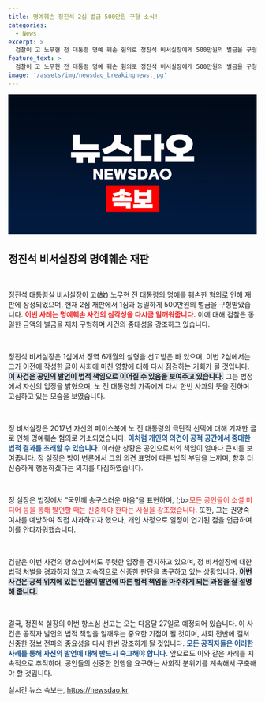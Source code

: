 ```yaml
---
title: 명예훼손 정진석 2심 벌금 500만원 구형 소식!
categories:
  - News
excerpt: >
  검찰이 고 노무현 전 대통령 명예 훼손 혐의로 정진석 비서실장에게 500만원의 벌금을 구형했다. 정 실장은 법정에서 깊은 사과의 뜻을 전하며, 말 한마디의 신중함을 강조했다. 그의 항소심 판결은 다음달 27일에 결정된다.
feature_text: >
  검찰이 고 노무현 전 대통령 명예 훼손 혐의로 정진석 비서실장에게 500만원의 벌금을 구형했다. 정 실장은 법정에서 깊은 사과의 뜻을 전하며, 말 한마디의 신중함을 강조했다. 그의 항소심 판결은 다음달 27일에 결정된다.
image: '/assets/img/newsdao_breakingnews.jpg'
---
```


<p><img src="/assets/img/newsdao_breakingnews.jpg" alt="implanttips 속보" /></p>

<h2 data-ke-size="size26">정진석 비서실장의 명예훼손 재판</h2>

<p data-ke-size="size16">&nbsp;</p>

<p>정진석 대통령실 비서실장이 고(故) 노무현 전 대통령의 명예를 훼손한 혐의로 인해 재판에 상정되었으며, 현재 2심 재판에서 1심과 동일하게 500만원의 벌금을 구형받았습니다. <b><span style="color: #ee2323;">이번 사례는 명예훼손 사건의 심각성을 다시금 일깨워줍니다.</span></b> 이에 대해 검찰은 동일한 금액의 벌금을 재차 구형하며 사건의 중대성을 강조하고 있습니다. </p>

<p data-ke-size="size16">&nbsp;</p>

<p>정진석 비서실장은 1심에서 징역 6개월의 실형을 선고받은 바 있으며, 이번 2심에서는 그가 이전에 작성한 글이 사회에 미친 영향에 대해 다시 점검하는 기회가 될 것입니다. <b><span style="background-color: #21538527;">이 사건은 공인의 발언이 법적 책임으로 이어질 수 있음을 보여주고 있습니다.</span></b> 그는 법정에서 자신의 입장을 밝혔으며, 노 전 대통령의 가족에게 다시 한번 사과의 뜻을 전하며 고심하고 있는 모습을 보였습니다.</p>

<p data-ke-size="size16">&nbsp;</p>

<p>정 비서실장은 2017년 자신의 페이스북에 노 전 대통령의 극단적 선택에 대해 기재한 글로 인해 명예훼손 혐의로 기소되었습니다. <b><span style="color: #1a5490;">이처럼 개인의 의견이 공적 공간에서 중대한 법적 결과를 초래할 수 있습니다.</span></b> 이러한 상황은 공인으로서의 책임이 얼마나 큰지를 보여줍니다. 정 실장은 방어 변론에서 그의 의견 표명에 따른 법적 부담을 느끼며, 향후 더 신중하게 행동하겠다는 의지를 다짐하였습니다.</p>

<p data-ke-size="size16">&nbsp;</p>

<p>정 실장은 법정에서 “국민께 송구스러운 마음”을 표현하며, (;b><span style="color: #ee2323;">모든 공인들이 소셜 미디어 등을 통해 발언할 때는 신중해야 한다는 사실을 강조했습니다.</span></b> 또한, 그는 권양숙 여사를 예방하여 직접 사과하고자 했으나, 개인 사정으로 일정이 연기된 점을 언급하며 이를 안타까워했습니다.</p>

<p data-ke-size="size16">&nbsp;</p>

<p>검찰은 이번 사건의 항소심에서도 뚜렷한 입장을 견지하고 있으며, 정 비서실장에 대한 법적 처벌을 경과하지 않고 지속적으로 신중한 판단을 촉구하고 있는 상황입니다. <b><span style="background-color: #21538527;">이번 사건은 공적 위치에 있는 인물이 발언에 따른 법적 책임을 마주하게 되는 과정을 잘 설명해 줍니다.</span></b></p>

<p data-ke-size="size16">&nbsp;</p>

<p>결국, 정진석 실장의 이번 항소심 선고는 오는 다음달 27일로 예정되어 있습니다. 이 사건은 공직자 발언의 법적 책임을 일깨우는 중요한 기점이 될 것이며, 사회 전반에 걸쳐 신중한 정보 전파의 중요성을 다시 한번 강조하게 될 것입니다. <b><span style="color: #1a5490;">모든 공직자들은 이러한 사례를 통해 자신의 발언에 대해 반드시 숙고해야 합니다.</span></b> 앞으로도 이와 같은 사례를 지속적으로 추적하며, 공인들의 신중한 언행을 요구하는 사회적 분위기를 계속해서 구축해야 할 것입니다.</p>
실시간 뉴스 속보는, <a href="https://newsdao.kr" rel="dofollow">https://newsdao.kr</a>


